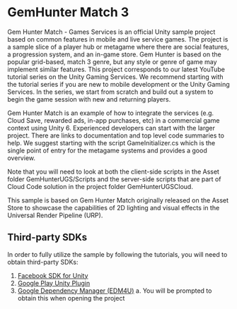 # GemHunter Match 3
Gem Hunter Match - Games Services is an official Unity sample project based on common features in mobile and live service games. The project is a sample slice of a player hub or metagame where there are social features, a progression system, and an in-game store.
Gem Hunter is based on the popular grid-based, match 3 genre, but any style or genre of game may implement similar features. This project corresponds to our latest YouTube tutorial series on the Unity Gaming Services. We recommend starting with the tutorial series if you are new to mobile development or the Unity Gaming Services. In the series, we start from scratch and build out a system to begin the game session with new and returning players.

Gem Hunter Match is an example of how to integrate the services (e.g. Cloud Save, rewarded ads, in-app purchases, etc) in a commercial game context using Unity 6. Experienced developers can start with the larger project. There are links to documentation and top level code summaries to help. We suggest starting with the script GameInitializer.cs which is the single point of entry for the metagame systems and provides a good overview.

Note that you will need to look at both the client-side scripts in the Asset folder GemHunterUGS/Scripts and the server-side scripts that are part of Cloud Code solution in the project folder GemHunterUGSCloud.

This sample is based on Gem Hunter Match originally released on the Asset Store to showcase the capabilities of 2D lighting and visual effects in the Universal Render Pipeline (URP).

## Third-party SDKs

In order to fully utilize the sample by following the tutorials, you will need to obtain third-party SDKs:

1. [Facebook SDK for Unity](https://developers.facebook.com/docs/unity)
2. [Google Play Unity Plugin](https://developer.android.com/games/pgs/unity/unity-start)
3. [Google Dependency Manager (EDM4U)](https://github.com/googlesamples/unity-jar-resolver)
    a. You will be prompted to obtain this when opening the project
